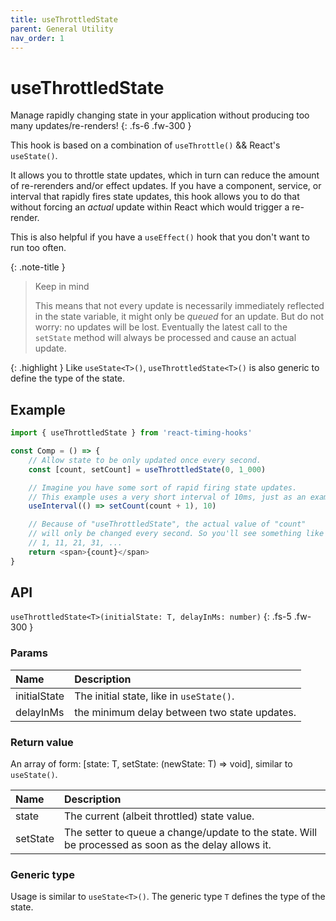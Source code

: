 ```yaml
---
title: useThrottledState
parent: General Utility
nav_order: 1
---
```


# useThrottledState

Manage rapidly changing state in your application without producing too many updates/re-renders!
{: .fs-6 .fw-300 }

This hook is based on a combination of `useThrottle()` && React's `useState()`.

It allows you to throttle state updates, which in turn can reduce the amount of re-rerenders and/or effect
updates. If you have a component, service, or interval that rapidly fires state updates, this hook allows
you to do that without forcing an _actual_ update within React which would trigger a re-render.

This is also helpful if you have a `useEffect()` hook that you don't want to run too often.

{: .note-title }
> Keep in mind
>
> This means that not every update is necessarily immediately reflected in the
> state variable, it might only be _queued_ for an update. But do not worry: no updates will be lost. 
> Eventually the latest call to the `setState` method will always be processed and cause an actual update.

{: .highlight }
Like `useState<T>()`, `useThrottledState<T>()` is also generic to define the type of the state.

## Example

```javascript
import { useThrottledState } from 'react-timing-hooks'

const Comp = () => {
    // Allow state to be only updated once every second.
    const [count, setCount] = useThrottledState(0, 1_000)

    // Imagine you have some sort of rapid firing state updates. 
    // This example uses a very short interval of 10ms, just as an example.
    useInterval(() => setCount(count + 1), 10)

    // Because of "useThrottledState", the actual value of "count"
    // will only be changed every second. So you'll see something like
    // 1, 11, 21, 31, ...
    return <span>{count}</span>
}
```

## API

`useThrottledState<T>(initialState: T, delayInMs: number)`
{: .fs-5 .fw-300 }

### Params

| Name             | Description                                                           |
|:-----------------|:----------------------------------------------------------------------|
| initialState     | The initial state, like in `useState()`.                              |
| delayInMs        | the minimum delay between two state updates.                          |

### Return value

An array of form: [state: T, setState: (newState: T) => void], similar to `useState()`.

| Name             | Description                                                                                         |
|:-----------------|:----------------------------------------------------------------------------------------------------|
| state            | The current (albeit throttled) state value.                                                         |
| setState         | The setter to queue a change/update to the state. Will be processed as soon as the delay allows it. |

### Generic type

Usage is similar to `useState<T>()`. The generic type `T` defines the type of the state.